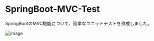 # SpringBoot-MVC-Test

SpringBootのMVC機能について、簡単なユニットテストを作成しました。

![image](https://user-images.githubusercontent.com/43694794/65811077-11e1fd80-e1ee-11e9-825b-7f960edfdf86.png)

